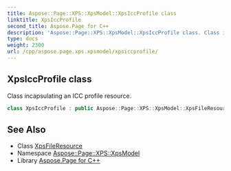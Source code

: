 ```yaml
---
title: Aspose::Page::XPS::XpsModel::XpsIccProfile class
linktitle: XpsIccProfile
second_title: Aspose.Page for C++
description: 'Aspose::Page::XPS::XpsModel::XpsIccProfile class. Class incapsulating an ICC profile resource in C++.'
type: docs
weight: 2300
url: /cpp/aspose.page.xps.xpsmodel/xpsiccprofile/
---
```

## XpsIccProfile class


Class incapsulating an ICC profile resource.

```cpp
class XpsIccProfile : public Aspose::Page::XPS::XpsModel::XpsFileResource
```

## See Also

* Class [XpsFileResource](../xpsfileresource/)
* Namespace [Aspose::Page::XPS::XpsModel](../)
* Library [Aspose.Page for C++](../../)
